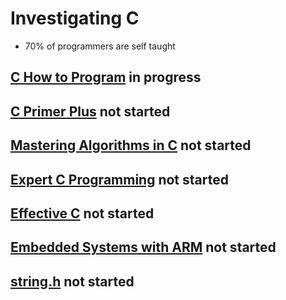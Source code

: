 # Investigating C

- 70% of programmers are self taught

## [C How to Program](./chtp) in progress

## [C Primer Plus](./cpp) not started
## [Mastering Algorithms in C](./maic) not started
## [Expert C Programming](./ecp) not started
## [Effective C](./ec) not started
## [Embedded Systems with ARM](./eswa) not started

## [string.h](./string) not started
